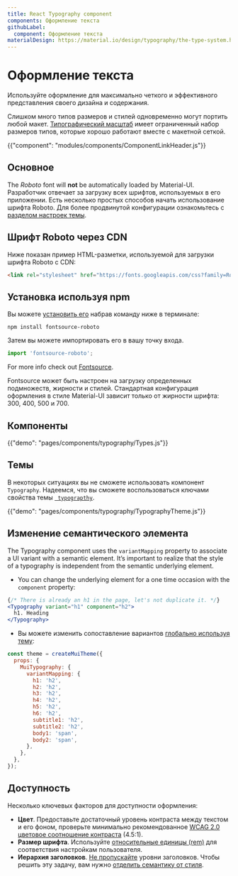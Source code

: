 ```yaml
---
title: React Typography component
components: Оформление текста
githubLabel:
  component: Оформление текста
materialDesign: https://material.io/design/typography/the-type-system.html
---
```


# Оформление текста

<p class="description">Используйте оформление для максимально четкого и эффективного представления своего дизайна и содержания.</p>

Слишком много типов размеров и стилей одновременно могут портить любой макет. [Типографический масштаб](https://material.io/design/typography/#type-scale) имеет ограниченный набор размеров типов, которые хорошо работают вместе с макетной сеткой.

{{"component": "modules/components/ComponentLinkHeader.js"}}

## Основное

The *Roboto* font will **not** be automatically loaded by Material-UI. Разработчик отвечает за загрузку всех шрифтов, используемых в его приложении. Есть несколько простых способов начать использование шрифта Roboto. Для более продвинутой конфигурации ознакомьтесь с [разделом настроек темы](/customization/typography/).

## Шрифт Roboto через CDN

Ниже показан пример HTML-разметки, используемой для загрузки шрифта Roboto с CDN:

```html
<link rel="stylesheet" href="https://fonts.googleapis.com/css?family=Roboto:300,400,500,700&display=swap" />
```

## Установка используя npm

Вы можете [установить его](https://www.npmjs.com/package/fontsource-roboto) набрав команду ниже в терминале:

`npm install fontsource-roboto`

Затем вы можете импортировать его в вашу точку входа.

```js
import 'fontsource-roboto';
```

For more info check out [Fontsource](https://github.com/DecliningLotus/fontsource/blob/master/packages/roboto/README.md).

Fontsource может быть настроен на загрузку определенных подмножеств, жирности и стилей. Стандартная конфигурация оформления в стиле Material-UI зависит только от жирности шрифта: 300, 400, 500 и 700.

## Компоненты

{{"demo": "pages/components/typography/Types.js"}}

## Темы

В некоторых ситуациях вы не сможете использовать компонент `Typography`. Надеемся, что вы сможете воспользоваться ключами свойства темы [` typograpthy`](/customization/default-theme/?expand-path=$.typography).

{{"demo": "pages/components/typography/TypographyTheme.js"}}

## Изменение семантического элемента

The Typography component uses the `variantMapping` property to associate a UI variant with a semantic element. It’s important to realize that the style of a typography is independent from the semantic underlying element.

- You can change the underlying element for a one time occasion with the `component` property:

```jsx
{/* There is already an h1 in the page, let's not duplicate it. */}
<Typography variant="h1" component="h2">
  h1. Heading
</Typography>
```

- Вы можете изменить сопоставление вариантов [глобально используя тему](/customization/globals/#default-props):

```js
const theme = createMuiTheme({
  props: {
    MuiTypography: {
      variantMapping: {
        h1: 'h2',
        h2: 'h2',
        h3: 'h2',
        h4: 'h2',
        h5: 'h2',
        h6: 'h2',
        subtitle1: 'h2',
        subtitle2: 'h2',
        body1: 'span',
        body2: 'span',
      },
    },
  },
});
```

## Доступность

Несколько ключевых факторов для доступности оформления:

- **Цвет**. Предоставьте достаточный уровень контраста между текстом и его фоном, проверьте минимально рекомендованное [WCAG 2.0 цветовое соотношение контраста](https://www.w3.org/TR/UNDERSTANDING-WCAG20/visual-audio-contrast-contrast.html) (4.5:1).
- **Размер шрифта**. Используйте [относительные единицы (rem)](/customization/typography/#font-size) для соответствия настройкам пользователя.
- **Иерархия заголовков**. [Не пропускайте](https://www.w3.org/WAI/tutorials/page-structure/headings/) уровни заголовков. Чтобы решить эту задачу, вам нужно [отделить семантику от стиля](#changing-the-semantic-element).
